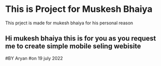# This is Project for Muskesh Bhaiya
This prject is made for mukesh bhaiya for his personal reason

Hi mukesh bhaiya this is for you as you request me to create simple mobile seling webisite
---
#BY Aryan
#on 19 july 2022

